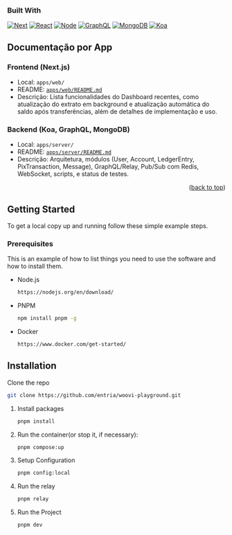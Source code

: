 <div id="top"></div>

### Built With

[![Next][next.js]][next-url]
[![React][react.js]][react-url]
[![Node][node.js]][node-url]
[![GraphQL][graphql]][graphql-url]
[![MongoDB][mongodb]][mongodb-url]
[![Koa][koa]][koa-url]

## Documentação por App

### Frontend (Next.js)
- Local: `apps/web/`
- README: [`apps/web/README.md`](apps/web/README.md)
- Descrição: Lista funcionalidades do Dashboard recentes, como atualização do extrato em background e atualização automática do saldo após transferências, além de detalhes de implementação e uso.

### Backend (Koa, GraphQL, MongoDB)
- Local: `apps/server/`
- README: [`apps/server/README.md`](apps/server/README.md)
- Descrição: Arquitetura, módulos (User, Account, LedgerEntry, PixTransaction, Message), GraphQL/Relay, Pub/Sub com Redis, WebSocket, scripts, e status de testes.

<p align="right">(<a href="#top">back to top</a>)</p>

<!-- GETTING STARTED -->

## Getting Started

To get a local copy up and running follow these simple example steps.

### Prerequisites

This is an example of how to list things you need to use the software and how to install them.

- Node.js

  ```sh
  https://nodejs.org/en/download/
  ```

- PNPM

  ```sh
  npm install pnpm -g
  ```

- Docker

  ```sh
  https://www.docker.com/get-started/
  ```

## Installation

Clone the repo

```sh
git clone https://github.com/entria/woovi-playground.git
```

1. Install packages

   ```sh
   pnpm install
   ```

2. Run the container(or stop it, if necessary):
  
   ```sh
   pnpm compose:up
   ```

3. Setup Configuration

   ```sh
   pnpm config:local
   ```

4. Run the relay

    ```sh
    pnpm relay
    ```

5. Run the Project

   ```sh
   pnpm dev
   ```
[next.js]: https://img.shields.io/badge/Next.js-000000?style=for-the-badge&logo=nextdotjs&logoColor=white
[next-url]: https://nextjs.org/
[react.js]: https://img.shields.io/badge/React-20232A?style=for-the-badge&logo=react&logoColor=61DAFB
[react-url]: https://reactjs.org/
[node.js]: https://img.shields.io/badge/NodeJS-339933?style=for-the-badge&logo=nodedotjs&logoColor=white
[node-url]: https://nodejs.org/
[graphql]: https://img.shields.io/badge/Graphql-E10098?style=for-the-badge&logo=graphql&logoColor=white
[graphql-url]: https://graphql.org/
[mongodb]: https://img.shields.io/badge/MongoDB-47A248?style=for-the-badge&logo=mongodb&logoColor=white
[mongodb-url]: https://mongodb.com
[koa]: https://img.shields.io/badge/Koa-F9F9F9?style=for-the-badge&logo=koa&logoColor=33333D
[koa-url]: https://koajs.com
